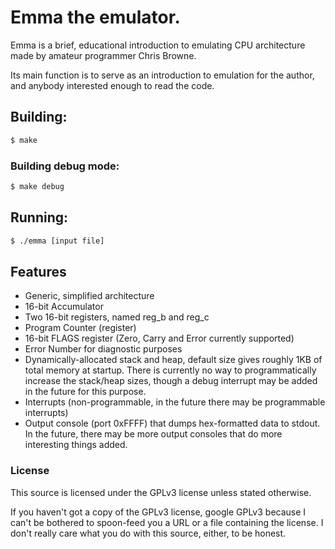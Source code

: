 # Emma the emulator.

Emma is a brief, educational introduction to emulating CPU architecture made by amateur programmer Chris Browne.

Its main function is to serve as an introduction to emulation for the author, and anybody interested enough to read the code.

## Building:
```bash
$ make
```

### Building debug mode:
```bash
$ make debug
```

## Running:
```bash
$ ./emma [input file]
```

## Features
 - Generic, simplified architecture
 - 16-bit Accumulator
 - Two 16-bit registers, named reg_b and reg_c
 - Program Counter (register)
 - 16-bit FLAGS register (Zero, Carry and Error currently supported)
 - Error Number for diagnostic purposes
 - Dynamically-allocated stack and heap, default size gives roughly 1KB of total memory at startup.  There is currently no way to programmatically increase the stack/heap sizes, though a debug interrupt may be added in the future for this purpose.
 - Interrupts (non-programmable, in the future there may be programmable interrupts)
 - Output console (port 0xFFFF) that dumps hex-formatted data to stdout.  In the future, there may be more output consoles that do more interesting things added.

### License
This source is licensed under the GPLv3 license unless stated otherwise.

If you haven't got a copy of the GPLv3 license, google GPLv3 because I can't be bothered to spoon-feed you a URL or a file containing the license.  I don't really care what you do with this source, either, to be honest.
